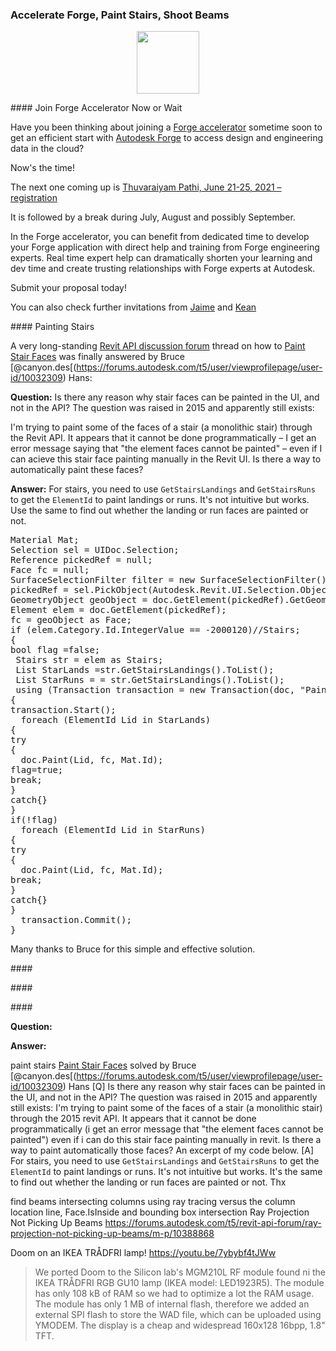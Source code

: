 <head>
<meta http-equiv="Content-Type" content="text/html; charset=utf-8">
<link rel="stylesheet" type="text/css" href="bc.css">
<script src="https://cdn.rawgit.com/google/code-prettify/master/loader/run_prettify.js" type="text/javascript"></script>
</head>

<!---

- Forge accelerators: join now or wait for longer
  break during july august september
  have you been thinking about joining to get started efficiently?
  now's the time!
  Upcoming Forge Virtual Accelerator - Thuvaraiyam Pathi - June 21-25, 2021
  https://www.eventbrite.com/e/autodesk-virtual-forge-accelerator-thuvaraiyam-pathi-june-21-25-2021-registration-138643130335
  Benefit from dedicated time to develop your Forge application – with direct help and training from Forge engineering experts.
  Real time expert help dramatically shortening your learning and dev time – and create trusting relationships with Forge experts at Autodesk.
  Submit your proposal today!
  https://twitter.com/AfroJme/status/1402684098687143942?s=20
  [Enjoying an early summer quiet period? Attend next week’s Forge Accelerator!](https://www.keanw.com/2021/06/enjoying-an-early-summer-quiet-period-attend-next-weeks-forge-accelerator.html)
  https://autodesk.slack.com/archives/C0PLC20PP/p1623259873052400

- paint stairs
  [Paint Stair Faces](https://forums.autodesk.com/t5/revit-api-forum/paint-stair-faces/m-p/10388359)
  solved by Bruce [@canyon.des[(https://forums.autodesk.com/t5/user/viewprofilepage/user-id/10032309) Hans
  [Q] Is there any reason why stair faces can be painted in the UI, and not in the API? The question was raised in 2015 and apparently still exists:
  I'm trying to paint some of the faces of a stair (a monolithic stair) through the 2015 revit API. It appears that it cannot be done programmatically (i get an error message that "the element faces cannot be painted") even if i can do this stair face painting manually in revit. Is there a way to paint automatically those faces? An excerpt of my code below. 
  [A] For stairs, you need to use `GetStairsLandings` and `GetStairsRuns` to get the `ElementId` to paint landings or runs. It's not intuitive but works. It's the same to find out whether the landing or run faces are painted or not.
  Thx

- find beams intersecting columns using ray tracing versus the column location line, Face.IsInside and bounding box intersection
  Ray Projection Not Picking Up Beams
  https://forums.autodesk.com/t5/revit-api-forum/ray-projection-not-picking-up-beams/m-p/10388868

twitter:

add #thebuildingcoder

 in the #RevitAPI @AutodeskForge @AutodeskRevit #bim #DynamoBim #ForgeDevCon http://autode.sk/rvt2022unitapi


&ndash; ...

linkedin:

#bim #DynamoBim #ForgeDevCon #Revit #API #IFC #SDK #AI #VisualStudio #Autodesk #AEC #adsk

the [Revit API discussion forum](http://forums.autodesk.com/t5/revit-api-forum/bd-p/160) thread

<center>
<img src="img/" alt="" title="" width="600"/>
<p style="font-size: 80%; font-style:italic"></p>
</center>

**Question:** 

**Answer:** 

Many thanks to  for this very helpful explanation!

-->

### Accelerate Forge, Paint Stairs, Shoot Beams


<center>
<img src="img/" alt="" title="" width="100"/> <!-- 960 -->
</center>




####<a name="2"></a> Join Forge Accelerator Now or Wait

Have you been thinking about joining
a [Forge accelerator](https://forge.autodesk.com/accelerator-program) sometime soon to get an efficient start
with [Autodesk Forge](https://forge.autodesk.com/) to access design and engineering data in the cloud?

Now's the time!

The next one coming up
is [Thuvaraiyam Pathi, June 21-25, 2021 &ndash; registration](https://www.eventbrite.com/e/autodesk-virtual-forge-accelerator-thuvaraiyam-pathi-june-21-25-2021-registration-138643130335)

It is followed by a break during July, August and possibly September.

In the Forge accelerator, you can benefit from dedicated time to develop your Forge application with direct help and training from Forge engineering experts.
Real time expert help can dramatically shorten your learning and dev time and create trusting relationships with Forge experts at Autodesk.

Submit your proposal today!

You can also check further invitations
from [Jaime](https://twitter.com/AfroJme/status/1402684098687143942)
and [Kean](https://www.keanw.com/2021/06/enjoying-an-early-summer-quiet-period-attend-next-weeks-forge-accelerator.html)

####<a name="3"></a> Painting Stairs

A very long-standing [Revit API discussion forum](http://forums.autodesk.com/t5/revit-api-forum/bd-p/160) thread on how
to [Paint Stair Faces](https://forums.autodesk.com/t5/revit-api-forum/paint-stair-faces/m-p/10388359) was finally answered
by Bruce [@canyon.des[(https://forums.autodesk.com/t5/user/viewprofilepage/user-id/10032309) Hans:

**Question:** Is there any reason why stair faces can be painted in the UI, and not in the API?
The question was raised in 2015 and apparently still exists:

I'm trying to paint some of the faces of a stair (a monolithic stair) through the Revit API.
It appears that it cannot be done programmatically &ndash; I get an error message saying that "the element faces cannot be painted" &ndash; even if I can acieve this stair face painting manually in the Revit UI.
Is there a way to automatically paint these faces?

**Answer:** For stairs, you need to use `GetStairsLandings` and `GetStairsRuns` to get the `ElementId` to paint landings or runs.
It's not intuitive but works.
Use the same to find out whether the landing or run faces are painted or not.

<pre class="code">
Material Mat;
Selection sel = UIDoc.Selection;
Reference pickedRef = null;
Face fc = null;
SurfaceSelectionFilter filter = new SurfaceSelectionFilter();
pickedRef = sel.PickObject(Autodesk.Revit.UI.Selection.ObjectType.PointOnElement, filter, "please select a Face");
GeometryObject geoObject = doc.GetElement(pickedRef).GetGeometryObjectFromReference(pickedRef);
Element elem = doc.GetElement(pickedRef);
fc = geoObject as Face;
if (elem.Category.Id.IntegerValue == -2000120)//Stairs;
{
bool flag =false;
 Stairs str = elem as Stairs;
 List<ElementId> StarLands =str.GetStairsLandings().ToList();
 List<ElementId> StarRuns = = str.GetStairsLandings().ToList();
 using (Transaction transaction = new Transaction(doc, "Paint Material"))
{
transaction.Start();
  foreach (ElementId Lid in StarLands)
{
try
{
  doc.Paint(Lid, fc, Mat.Id);
flag=true;
break;
}
catch{}
}
if(!flag)
  foreach (ElementId Lid in StarRuns)
{
try
{
  doc.Paint(Lid, fc, Mat.Id);
break;
}
catch{}
}
  transaction.Commit();
}
</pre>

Many thanks to Bruce for this simple and effective solution.


####<a name="4"></a> 

####<a name="5"></a> 

####<a name="6"></a>


**Question:** 

**Answer:** 




paint stairs
[Paint Stair Faces](https://forums.autodesk.com/t5/revit-api-forum/paint-stair-faces/m-p/10388359)
solved by Bruce [@canyon.des[(https://forums.autodesk.com/t5/user/viewprofilepage/user-id/10032309) Hans
[Q] Is there any reason why stair faces can be painted in the UI, and not in the API? The question was raised in 2015 and apparently still exists:
I'm trying to paint some of the faces of a stair (a monolithic stair) through the 2015 revit API. It appears that it cannot be done programmatically (i get an error message that "the element faces cannot be painted") even if i can do this stair face painting manually in revit. Is there a way to paint automatically those faces? An excerpt of my code below. 
[A] For stairs, you need to use `GetStairsLandings` and `GetStairsRuns` to get the `ElementId` to paint landings or runs. It's not intuitive but works. It's the same to find out whether the landing or run faces are painted or not.
Thx

find beams intersecting columns using ray tracing versus the column location line, Face.IsInside and bounding box intersection
Ray Projection Not Picking Up Beams
https://forums.autodesk.com/t5/revit-api-forum/ray-projection-not-picking-up-beams/m-p/10388868

Doom on an IKEA TRÅDFRI lamp!
https://youtu.be/7ybybf4tJWw
> We ported Doom to the Silicon lab's MGM210L RF module found ni the IKEA TRÅDFRI RGB GU10 lamp (IKEA model: LED1923R5). 
The module has only 108 kB of RAM so we had to optimize a lot the RAM usage. 
The module has only 1 MB of internal flash, therefore we added an external SPI flash to store the WAD file, which can be uploaded using YMODEM.
The display is a cheap and widespread 160x128 16bpp, 1.8" TFT.

